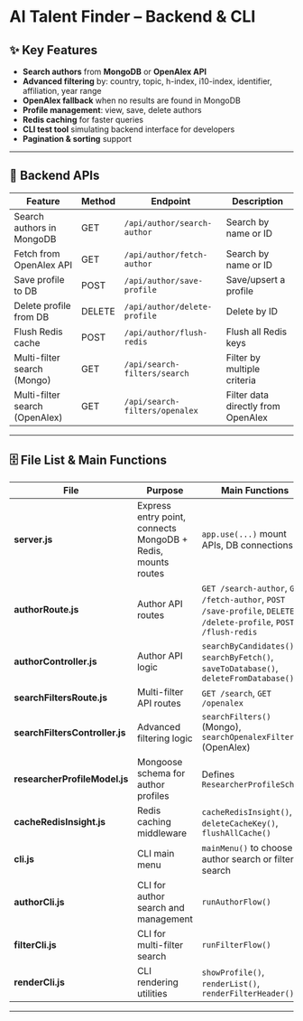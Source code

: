 # AI Talent Finder – Backend & CLI

## ✨ Key Features

* **Search authors** from **MongoDB** or **OpenAlex API**
* **Advanced filtering** by: country, topic, h-index, i10-index, identifier, affiliation, year range
* **OpenAlex fallback** when no results are found in MongoDB
* **Profile management**: view, save, delete authors
* **Redis caching** for faster queries
* **CLI test tool** simulating backend interface for developers
* **Pagination & sorting** support

---

## 🔗 Backend APIs

| Feature                        | Method | Endpoint                       | Description                        |
| ------------------------------ | ------ | ------------------------------ | ---------------------------------- |
| Search authors in MongoDB      | GET    | `/api/author/search-author`    | Search by name or ID               |
| Fetch from OpenAlex API        | GET    | `/api/author/fetch-author`     | Search by name or ID               |
| Save profile to DB             | POST   | `/api/author/save-profile`     | Save/upsert a profile              |
| Delete profile from DB         | DELETE | `/api/author/delete-profile`   | Delete by ID                       |
| Flush Redis cache              | POST   | `/api/author/flush-redis`      | Flush all Redis keys               |
| Multi-filter search (Mongo)    | GET    | `/api/search-filters/search`   | Filter by multiple criteria        |
| Multi-filter search (OpenAlex) | GET    | `/api/search-filters/openalex` | Filter data directly from OpenAlex |

---

## 🗄 File List & Main Functions

| File                           | Purpose                                                      | Main Functions                                                                                                 |
| ------------------------------ | ------------------------------------------------------------ | -------------------------------------------------------------------------------------------------------------- |
| **server.js**                  | Express entry point, connects MongoDB + Redis, mounts routes | `app.use(...)` mount APIs, DB connections                                                                      |
| **authorRoute.js**             | Author API routes                                            | `GET /search-author`, `GET /fetch-author`, `POST /save-profile`, `DELETE /delete-profile`, `POST /flush-redis` |
| **authorController.js**        | Author API logic                                             | `searchByCandidates()`, `searchByFetch()`, `saveToDatabase()`, `deleteFromDatabase()`                          |
| **searchFiltersRoute.js**      | Multi-filter API routes                                      | `GET /search`, `GET /openalex`                                                                                 |
| **searchFiltersController.js** | Advanced filtering logic                                     | `searchFilters()` (Mongo), `searchOpenalexFilters()` (OpenAlex)                                                |
| **researcherProfileModel.js**  | Mongoose schema for author profiles                          | Defines `ResearcherProfileSchema`                                                                              |
| **cacheRedisInsight.js**       | Redis caching middleware                                     | `cacheRedisInsight()`, `deleteCacheKey()`, `flushAllCache()`                                                   |
| **cli.js**                     | CLI main menu                                                | `mainMenu()` to choose author search or filter search                                                          |
| **authorCli.js**               | CLI for author search and management                         | `runAuthorFlow()`                                                                                              |
| **filterCli.js**               | CLI for multi-filter search                                  | `runFilterFlow()`                                                                                              |
| **renderCli.js**               | CLI rendering utilities                                      | `showProfile()`, `renderList()`, `renderFilterHeader()`                                                        |

---
